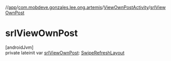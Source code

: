 //[app](../../../index.md)/[com.mobdeve.gonzales.lee.ong.artemis](../index.md)/[ViewOwnPostActivity](index.md)/[srlViewOwnPost](srl-view-own-post.md)

# srlViewOwnPost

[androidJvm]\
private lateinit var [srlViewOwnPost](srl-view-own-post.md): [SwipeRefreshLayout](https://developer.android.com/reference/kotlin/androidx/swiperefreshlayout/widget/SwipeRefreshLayout.html)
